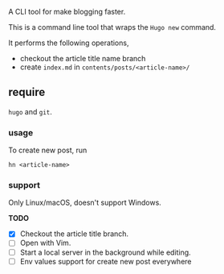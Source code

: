 A CLI tool for make blogging faster.

This is a command line tool that wraps the `Hugo new` command.

It performs the following operations,

- checkout the article title name branch
- create `index.md` in `contents/posts/<article-name>/`

## require

`hugo` and `git`.

### usage

To create new post, run

```
hn <article-name>
```

### support

Only Linux/macOS, doesn't support Windows.

**TODO**

- [x] Checkout the article title branch.
- [ ] Open with Vim.
- [ ] Start a local server in the background while editing.
- [ ] Env values support for create new post everywhere
